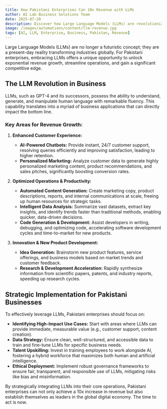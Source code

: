 ```yaml
---
title: How Pakistani Enterprises Can 10x Revenue with LLMs
author: AI Lab Business Solutions Team
date: 2025-07-20
description: Discover how Large Language Models (LLMs) are revolutionizing business operations and driving unprecedented revenue growth for Pakistani enterprises.
image: /images/automations/content/llm-revenue.jpg
tags: [AI, LLM, Enterprise, Business, Pakistan, Revenue]
---
```


Large Language Models (LLMs) are no longer a futuristic concept; they are a present-day reality transforming industries globally. For Pakistani enterprises, embracing LLMs offers a unique opportunity to unlock exponential revenue growth, streamline operations, and gain a significant competitive edge.

## The LLM Revolution in Business

LLMs, such as GPT-4 and its successors, possess the ability to understand, generate, and manipulate human language with remarkable fluency. This capability translates into a myriad of business applications that can directly impact the bottom line.

### Key Areas for Revenue Growth:

1.  **Enhanced Customer Experience:**
    *   **AI-Powered Chatbots:** Provide instant, 24/7 customer support, resolving queries efficiently and improving satisfaction, leading to higher retention.
    *   **Personalized Marketing:** Analyze customer data to generate highly personalized marketing content, product recommendations, and sales pitches, significantly boosting conversion rates.

2.  **Optimized Operations & Productivity:**
    *   **Automated Content Generation:** Create marketing copy, product descriptions, reports, and internal communications at scale, freeing up human resources for strategic tasks.
    *   **Intelligent Data Analysis:** Summarize vast datasets, extract key insights, and identify trends faster than traditional methods, enabling quicker, data-driven decisions.
    *   **Code Generation & Development:** Assist developers in writing, debugging, and optimizing code, accelerating software development cycles and time-to-market for new products.

3.  **Innovation & New Product Development:**
    *   **Idea Generation:** Brainstorm new product features, service offerings, and business models based on market trends and customer feedback.
    *   **Research & Development Acceleration:** Rapidly synthesize information from scientific papers, patents, and industry reports, speeding up research cycles.

## Strategic Implementation for Pakistani Businesses

To effectively leverage LLMs, Pakistani enterprises should focus on:

*   **Identifying High-Impact Use Cases:** Start with areas where LLMs can provide immediate, measurable value (e.g., customer support, content creation).
*   **Data Strategy:** Ensure clean, well-structured, and accessible data to train and fine-tune LLMs for specific business needs.
*   **Talent Upskilling:** Invest in training employees to work alongside AI, fostering a hybrid workforce that maximizes both human and artificial intelligence.
*   **Ethical Deployment:** Implement robust governance frameworks to ensure fair, transparent, and responsible use of LLMs, mitigating risks like bias and misinformation.

By strategically integrating LLMs into their core operations, Pakistani enterprises can not only achieve a 10x increase in revenue but also establish themselves as leaders in the global digital economy. The time to act is now.
